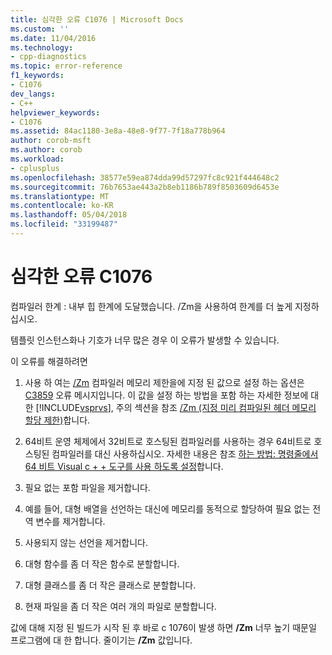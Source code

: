 ```yaml
---
title: 심각한 오류 C1076 | Microsoft Docs
ms.custom: ''
ms.date: 11/04/2016
ms.technology:
- cpp-diagnostics
ms.topic: error-reference
f1_keywords:
- C1076
dev_langs:
- C++
helpviewer_keywords:
- C1076
ms.assetid: 84ac1180-3e8a-48e8-9f77-7f18a778b964
author: corob-msft
ms.author: corob
ms.workload:
- cplusplus
ms.openlocfilehash: 38577e59ea874dda99d57297fc8c921f444648c2
ms.sourcegitcommit: 76b7653ae443a2b8eb1186b789f8503609d6453e
ms.translationtype: MT
ms.contentlocale: ko-KR
ms.lasthandoff: 05/04/2018
ms.locfileid: "33199487"
---
```

# <a name="fatal-error-c1076"></a>심각한 오류 C1076
컴파일러 한계 : 내부 힙 한계에 도달했습니다. /Zm을 사용하여 한계를 더 높게 지정하십시오.  
  
 템플릿 인스턴스화나 기호가 너무 많은 경우 이 오류가 발생할 수 있습니다.  
  
 이 오류를 해결하려면  
  
1.  사용 하 여는 [/Zm](../../build/reference/zm-specify-precompiled-header-memory-allocation-limit.md) 컴파일러 메모리 제한을에 지정 된 값으로 설정 하는 옵션은 [C3859](../../error-messages/compiler-errors-2/compiler-error-c3859.md) 오류 메시지입니다. 이 값을 설정 하는 방법을 포함 하는 자세한 정보에 대 한 [!INCLUDE[vsprvs](../../assembler/masm/includes/vsprvs_md.md)], 주의 섹션을 참조 [/Zm (지정 미리 컴파일된 헤더 메모리 할당 제한)](../../build/reference/zm-specify-precompiled-header-memory-allocation-limit.md)합니다.  
  
2.  64비트 운영 체제에서 32비트로 호스팅된 컴파일러를 사용하는 경우 64비트로 호스팅된 컴파일러를 대신 사용하십시오. 자세한 내용은 참조 [하는 방법: 명령줄에서 64 비트 Visual c + + 도구를 사용 하도록 설정](../../build/how-to-enable-a-64-bit-visual-cpp-toolset-on-the-command-line.md)합니다.  
  
3.  필요 없는 포함 파일을 제거합니다.  
  
4.  예를 들어, 대형 배열을 선언하는 대신에 메모리를 동적으로 할당하여 필요 없는 전역 변수를 제거합니다.  
  
5.  사용되지 않는 선언을 제거합니다.  
  
6.  대형 함수를 좀 더 작은 함수로 분할합니다.  
  
7.  대형 클래스를 좀 더 작은 클래스로 분할합니다.  
  
8.  현재 파일을 좀 더 작은 여러 개의 파일로 분할합니다.  
  
 값에 대해 지정 된 빌드가 시작 된 후 바로 c 1076이 발생 하면 **/Zm** 너무 높기 때문일 프로그램에 대 한 합니다. 줄이기는 **/Zm** 값입니다.